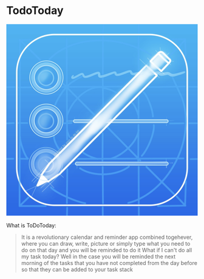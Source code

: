 # TodoToday


<img src="https://github.com/TheFrenchGuy/TodoToday/blob/main/ToDoToday/Assets.xcassets/AppIcon.appiconset/1024pt_App_Store_1x.png" alt="image text" title="imae Title" />


What is ToDoToday:
> It is a revolutionary calendar and reminder app combined togehever, where you can draw, write, picture or simply type what you need to do on that day and you will be reminded to do it
What if I can't do all my task today?
> Well in the case you will be reminded the next morning of the tasks that you have not completed from the day before so that they can be added to your task stack 
